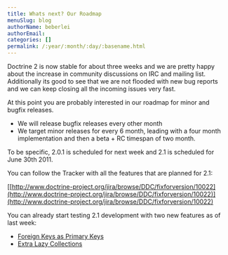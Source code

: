 ```yaml
---
title: Whats next? Our Roadmap
menuSlug: blog
authorName: beberlei 
authorEmail: 
categories: []
permalink: /:year/:month/:day/:basename.html
---
```

Doctrine 2 is now stable for about three weeks and we are pretty happy
about the increase in community discussions on IRC and mailing list.
Additionally its good to see that we are not flooded with new bug
reports and we can keep closing all the incoming issues very fast.

At this point you are probably interested in our roadmap for minor and
bugfix releases.

-   We will release bugfix releases every other month
-   We target minor releases for every 6 month, leading with a four
    month implementation and then a beta + RC timespan of two month.

To be specific, 2.0.1 is scheduled for next week and 2.1 is scheduled
for June 30th 2011.

You can follow the Tracker with all the features that are planned for
2.1:

[[http://www.doctrine-project.org/jira/browse/DDC/fixforversion/10022](http://www.doctrine-project.org/jira/browse/DDC/fixforversion/10022)](http://www.doctrine-project.org/jira/browse/DDC/fixforversion/10022)

You can already start testing 2.1 development with two new features as
of last week:

-   [Foreign Keys as Primary
    Keys](http://www.doctrine-project.org/jira/browse/DDC-117)
-   [Extra Lazy
    Collections](http://www.doctrine-project.org/jira/browse/DDC-546)


